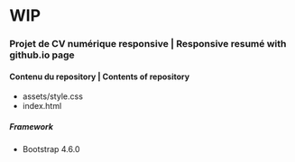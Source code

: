 # WIP
### Projet de CV numérique responsive | Responsive resumé with github.io page
#### Contenu du repository | Contents of repository
* assets/style.css  
* index.html
##### Framework
* Bootstrap 4.6.0
